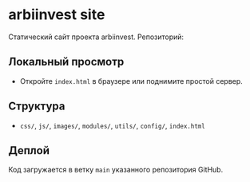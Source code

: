 # arbiinvest site

Статический сайт проекта arbiinvest. Репозиторий: 

## Локальный просмотр
- Откройте `index.html` в браузере или поднимите простой сервер.

## Структура
- `css/`, `js/`, `images/`, `modules/`, `utils/`, `config/`, `index.html`

## Деплой
Код загружается в ветку `main` указанного репозитория GitHub.
